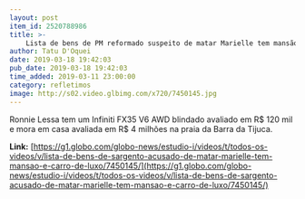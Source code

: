 ```yaml
---
layout: post
item_id: 2520788986
title: >-
    Lista de bens de PM reformado suspeito de matar Marielle tem mansão e carro de luxo
author: Tatu D'Oquei
date: 2019-03-18 19:42:03
pub_date: 2019-03-18 19:42:03
time_added: 2019-03-11 23:00:00
category: refletimos
image: http://s02.video.glbimg.com/x720/7450145.jpg
---
```


Ronnie Lessa tem um Infiniti FX35 V6 AWD blindado avaliado em R$ 120 mil e mora em casa avaliada em R$ 4 milhões na praia da Barra da Tijuca.

**Link:** [https://g1.globo.com/globo-news/estudio-i/videos/t/todos-os-videos/v/lista-de-bens-de-sargento-acusado-de-matar-marielle-tem-mansao-e-carro-de-luxo/7450145/](https://g1.globo.com/globo-news/estudio-i/videos/t/todos-os-videos/v/lista-de-bens-de-sargento-acusado-de-matar-marielle-tem-mansao-e-carro-de-luxo/7450145/)

